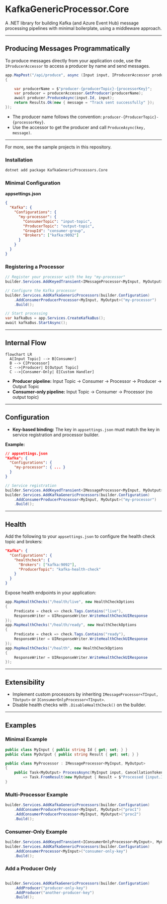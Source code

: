 # KafkaGenericProcessor.Core

A .NET library for building Kafka (and Azure Event Hub) message processing pipelines with minimal boilerplate, using a middleware approach.

---

## Producing Messages Programmatically

To produce messages directly from your application code, use the `IProducerAccessor` to access a producer by name and send messages.

```csharp
app.MapPost("/api/produce", async (Input input, IProducerAccessor producerAccessor) =>
{

    var producerName = $"producer-{producerTopic}-{processorKey}";
    var producer = producerAccessor.GetProducer(producerName);
    await producer.ProduceAsync(input.Id, input);
    return Results.Ok(new { message = "Track sent successfully" });
});
```

- The producer name follows the convention: `producer-{ProducerTopic}-{processorKey}`.
- Use the accessor to get the producer and call `ProduceAsync(key, message)`.

---

For more, see the sample projects in this repository.

### Installation

```bash
dotnet add package KafkaGenericProcessors.Core
```

### Minimal Configuration

**appsettings.json**

```json
{
  "Kafka": {
    "Configurations": {
      "my-processor": {
        "ConsumerTopic": "input-topic",
        "ProducerTopic": "output-topic",
        "GroupId": "consumer-group",
        "Brokers": ["kafka:9092"]
      }
    }
  }
}
```

### Registering a Processor

```csharp
// Register your processor with the key "my-processor"
builder.Services.AddKeyedTransient<IMessageProcessor<MyInput, MyOutput>, MyProcessor>("my-processor");

// Configure the Kafka processor
builder.Services.AddKafkaGenericProcessors(builder.Configuration)
    .AddConsumerProducerProcessor<MyInput, MyOutput>("my-processor")
    .Build();

// Start processing
var kafkaBus = app.Services.CreateKafkaBus();
await kafkaBus.StartAsync();
```

---

## Internal Flow

```mermaid
flowchart LR
  A[Input Topic] --> B[Consumer]
  B --> C[Processor]
  C -->|Producer| D[Output Topic]
  C -->|Consumer-Only| E[Custom Handler]
```

- **Producer pipeline:** Input Topic → Consumer → Processor → Producer → Output Topic
- **Consumer-only pipeline:** Input Topic → Consumer → Processor (no output topic)

---

## Configuration

- **Key-based binding:** The key in `appsettings.json` must match the key in service registration and processor builder.

**Example:**

```json
// appsettings.json
"Kafka": {
  "Configurations": {
    "my-processor": { ... }
  }
}
```

```csharp
// Service registration
builder.Services.AddKeyedTransient<IMessageProcessor<MyInput, MyOutput>, MyProcessor>("my-processor");
builder.Services.AddKafkaGenericProcessors(builder.Configuration)
    .AddConsumerProducerProcessor<MyInput, MyOutput>("my-processor")
    .Build();
```

---

## Health

Add the following to your `appsettings.json` to configure the health check topic and brokers:

```json
"Kafka": {
  "Configurations": {
    "healthcheck": {
      "Brokers": ["kafka:9092"],
      "ProducerTopic": "kafka-health-check"
    }
  }
}
```

Expose health endpoints in your application:

```csharp
app.MapHealthChecks("/health/live", new HealthCheckOptions
{
    Predicate = check => check.Tags.Contains("live"),
    ResponseWriter = UIResponseWriter.WriteHealthCheckUIResponse
});
app.MapHealthChecks("/health/ready", new HealthCheckOptions
{
    Predicate = check => check.Tags.Contains("ready"),
    ResponseWriter = UIResponseWriter.WriteHealthCheckUIResponse
});
app.MapHealthChecks("/health", new HealthCheckOptions
{
    ResponseWriter = UIResponseWriter.WriteHealthCheckUIResponse
});
```

---

## Extensibility

- Implement custom processors by inheriting `IMessageProcessor<TInput, TOutput>` or `IConsumerOnlyProcessor<TInput>`.
- Disable health checks with `.DisableHealthCheck()` on the builder.

---

## Examples

### Minimal Example

```csharp
public class MyInput { public string Id { get; set; } }
public class MyOutput { public string Result { get; set; } }

public class MyProcessor : IMessageProcessor<MyInput, MyOutput>
{
    public Task<MyOutput> ProcessAsync(MyInput input, CancellationToken cancellationToken = default)
        => Task.FromResult(new MyOutput { Result = $"Processed {input.Id}" });
}
```

### Multi-Processor Example

```csharp
builder.Services.AddKafkaGenericProcessors(builder.Configuration)
    .AddConsumerProducerProcessor<MyInput, MyOutput>("proc1")
    .AddConsumerProducerProcessor<MyInput, MyOutput>("proc2")
    .Build();
```

### Consumer-Only Example

```csharp
builder.Services.AddKeyedTransient<IConsumerOnlyProcessor<MyInput>, MyConsumerOnlyProcessor>("consumer-only-key");
builder.Services.AddKafkaGenericProcessors(builder.Configuration)
    .AddConsumerProcessor<MyInput>("consumer-only-key")
    .Build();
```

### Add a Producer Only

```csharp

builder.Services.AddKafkaGenericProcessors(builder.Configuration)
    .AddProducer("producer-only-key")
    .AddProducer("another-producer-key")
    .Build();
```
